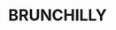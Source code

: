 ---
lastmod: '2025-04-06T06:05:19+00:00'
latitude: -18.874571
layout: suburb
longitude: 134.500504
postcode: 0861
state: NT
title: BRUNCHILLY
url: /nt/brunchilly/
---
